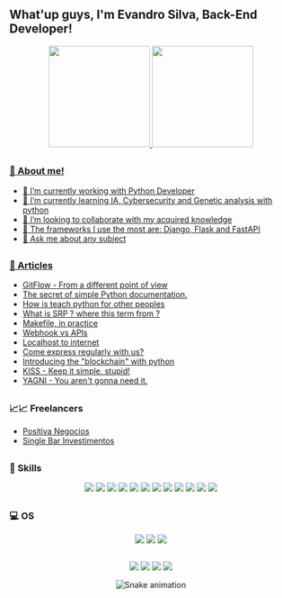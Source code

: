 ## What'up guys, I'm Evandro Silva, Back-End Developer!

<div align="center">
  <a href="https://github.com/Suspir0n">
  <img height="180em" src="https://github-readme-stats.vercel.app/api?username=Suspir0n&show_icons=true&theme=dracula&include_all_commits=true&count_private=true"/>
  <img height="180em" src="https://github-readme-stats.vercel.app/api/top-langs/?username=Suspir0n&layout=compact&langs_count=10&theme=dracula"/>
</div>
  
##

### 📖 About me!

- 🔭 I’m currently working with Python Developer
- 🌱 I’m currently learning IA, Cybersecurity and Genetic analysis with python
- 👯 I’m looking to collaborate with my acquired knowledge
- 🤔 The frameworks I use the most are: Django, Flask and FastAPI
- 💬 Ask me about any subject
  
##

### 📝 Articles

* [GitFlow - From a different point of view](https://dev.to/suspir0n/gitflow-de-um-ponto-de-vista-diferente-1cn4)
* [The secret of simple Python documentation.](https://dev.to/suspir0n/o-segredo-de-uma-documentacao-simples-em-python-4ik9)
* [How is teach python for other peoples](https://dev.to/suspir0n/como-e-ensinar-python-para-outras-pessoas-3cl1)
* [What is SRP ? where this term from ?](https://dev.to/suspir0n/o-que-e-srp-de-onde-vem-este-nome-5b68)
* [Makefile, in practice](https://dev.to/suspir0n/makefile-in-practice-1jih)
* [Webhook vs APIs](https://dev.to/suspir0n/webhook-vs-apis-50h0)
* [Localhost to internet](https://dev.to/suspir0n/do-localhost-a-internet-5en2)
* [Come express regularly with us?](https://dev.to/suspir0n/venha-expressar-regulamente-conosco-2d2k)
* [Introducing the "blockchain" with python](https://dev.to/suspir0n/introduzindo-o-blockchain-com-python-41dc)
* [KISS - Keep it simple, stupid!](https://dev.to/suspir0n/kiss-mantenha-a-simplicidade-estupido-24lh)
* [YAGNI - You aren't gonna need it.](https://dev.to/suspir0n/yagni-voce-nao-vai-precisar-disso-1kcj)

##

### 📈📈 Freelancers

* [Positiva Negocios](https://www.positivanegocios.com.br/)
* [Single Bar Investimentos](https://singlebarinvestimentos.com.br/)

##  
  
### 🚀 Skills

<div align="center"> 
  <a href="https://github.com/Suspir0n?utf8=%E2%9C%93&tab=repositories&q=&type=&language=python" target="_blank"><img src="https://img.shields.io/badge/Python-14354C?style=for-the-badge&logo=python&logoColor=white" target="_blank"></a>
  <a href = "https://github.com/Suspir0n?utf8=%E2%9C%93&tab=repositories&q=&type=&language=html"><img src="https://img.shields.io/badge/HTML5-E34F26?style=for-the-badge&logo=html5&logoColor=white" target="_blank"></a>
  <a href="https://github.com/Suspir0n?utf8=%E2%9C%93&tab=repositories&q=&type=&language=css" target="_blank"><img src="https://img.shields.io/badge/CSS3-1572B6?style=for-the-badge&logo=css3&logoColor=white" target="_blank"></a> 
  <a href="https://github.com/Suspir0n?utf8=%E2%9C%93&tab=repositories&q=&type=&language=java" target="_blank"><img src="https://img.shields.io/badge/Java-ED8B00?style=for-the-badge&logo=java&logoColor=white" target="_blank"></a> 
  <a href="https://github.com/Suspir0n?utf8=%E2%9C%93&tab=repositories&q=&type=&language=markdown" target="_blank"><img src="https://img.shields.io/badge/Markdown-000000?style=for-the-badge&logo=markdown&logoColor=white" target="_blank"></a> 
  <a href="https://github.com/Suspir0n?utf8=%E2%9C%93&tab=repositories&q=&type=&language=django" target="_blank"><img src="https://img.shields.io/badge/Django-092E20?style=for-the-badge&logo=django&logoColor=white" target="_blank"></a> 
  <a href="https://github.com/Suspir0n?utf8=%E2%9C%93&tab=repositories&q=&type=&language=flask" target="_blank"><img src="https://img.shields.io/badge/Flask-000000?style=for-the-badge&logo=flask&logoColor=white" target="_blank"></a>
  <a href="https://github.com/Suspir0n?utf8=%E2%9C%93&tab=repositories&q=&type=&language=mysql" target="_blank"><img src="https://img.shields.io/badge/MySQL-00000F?style=for-the-badge&logo=mysql&logoColor=white" target="_blank"></a> 
  <a href="https://github.com/Suspir0n?utf8=%E2%9C%93&tab=repositories&q=&type=&language=postgresql" target="_blank"><img src="https://img.shields.io/badge/PostgreSQL-316192?style=for-the-badge&logo=postgresql&logoColor=white" target="_blank"></a> 
  <a href="https://github.com/Suspir0n?utf8=%E2%9C%93&tab=repositories&q=&type=&language=mongodb" target="_blank"><img src="https://img.shields.io/badge/MongoDB-4EA94B?style=for-the-badge&logo=mongodb&logoColor=white" target="_blank"></a> 
  <a href="https://github.com/Suspir0n?utf8=%E2%9C%93&tab=repositories&q=&type=&language=sqlite" target="_blank"><img src="https://img.shields.io/badge/SQLite-07405E?style=for-the-badge&logo=sqlite&logoColor=white" target="_blank"></a> 
  <a href="https://github.com/Suspir0n?utf8=%E2%9C%93&tab=repositories&q=&type=&language=heroku" target="_blank"><img src="https://img.shields.io/badge/Heroku-430098?style=for-the-badge&logo=heroku&logoColor=white" target="_blank"></a>  
</div>
  
##

### 💻 OS

<div align="center"> 
  <img src="https://img.shields.io/badge/Windows-0078D6?style=for-the-badge&logo=windows&logoColor=white" target="_blank">
  <img src="https://img.shields.io/badge/Linux_Mint-87CF3E?style=for-the-badge&logo=linux-mint&logoColor=white" target="_blank">
  <img src="https://img.shields.io/badge/Android-3DDC84?style=for-the-badge&logo=android&logoColor=white" target="_blank">
</div>

##
 
<div align="center"> 
  <a href="https://instagram.com/evandrosilvaoficial_" target="_blank"><img src="https://img.shields.io/badge/-Instagram-%23E4405F?style=for-the-badge&logo=instagram&logoColor=white" target="_blank"></a>
  <a href = "mailto:evandrosilva.profissional@gmail.com"><img src="https://img.shields.io/badge/-Gmail-%23333?style=for-the-badge&logo=gmail&logoColor=white" target="_blank"></a>
  <a href="https://www.linkedin.com/in/suspir0n/" target="_blank"><img src="https://img.shields.io/badge/-LinkedIn-%230077B5?style=for-the-badge&logo=linkedin&logoColor=white" target="_blank"></a> 
  <a href="https://dev.to/suspir0n" target="_blank"><img src="https://img.shields.io/badge/dev.to-0A0A0A?style=for-the-badge&logo=dev.to&logoColor=white" target="_blank"></a>
 
  ![Snake animation](https://github.com/Suspir0n/Suspir0n/blob/output/github-contribution-grid-snake.svg)
 
</div>
